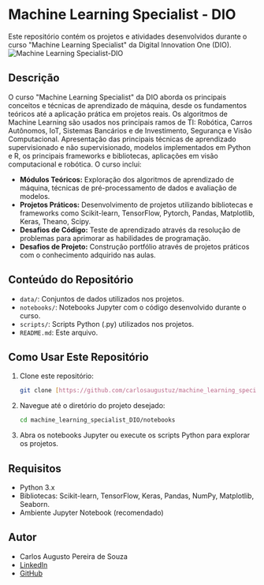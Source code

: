 # Machine Learning Specialist - DIO

Este repositório contém os projetos e atividades desenvolvidos durante o curso "Machine Learning Specialist" da Digital Innovation One (DIO).
![Machine Learning Specialist-DIO](https://assets.dio.me/OTzqoUcfTvgJRGhPlCoXZXzVWpFQB5yO-pygSZ_CTv8/f:webp/h:120/q:80/L3RyYWNrcy9iMTkzMDhmZi05NDMxLTQ4ZTktOWM3Yi01Y2YwMWRkNWVjMjQucG5n
)

## Descrição

O curso "Machine Learning Specialist" da DIO aborda os principais conceitos e técnicas de aprendizado de máquina, desde os fundamentos teóricos até a aplicação prática em projetos reais.
Os algoritmos de Machine Learning são usados nos principais ramos de TI: Robótica, Carros Autônomos, IoT, Sistemas Bancários e de Investimento, Segurança e Visão Computacional.
Apresentação das principais técnicas de aprendizado supervisionado e não supervisionado, modelos implementados em Python e R, os principais frameworks e bibliotecas, aplicações em visão computacional e robótica.
O curso inclui:

* **Módulos Teóricos:** Exploração dos algoritmos de aprendizado de máquina, técnicas de pré-processamento de dados e avaliação de modelos.
* **Projetos Práticos:** Desenvolvimento de projetos utilizando bibliotecas e frameworks como Scikit-learn, TensorFlow, Pytorch, Pandas, Matplotlib, Keras, Theano, Scipy.
* **Desafios de Código:** Teste de aprendizado através da resolução de problemas para aprimorar as habilidades de programação.
* **Desafios de Projeto:** Construção portfólio através de projetos práticos com o conhecimento adquirido nas aulas.

## Conteúdo do Repositório

* `data/`: Conjuntos de dados utilizados nos projetos.
* `notebooks/`: Notebooks Jupyter com o código desenvolvido durante o curso.
* `scripts/`: Scripts Python (.py) utilizados nos projetos.
* `README.md`: Este arquivo.

## Como Usar Este Repositório

1.  Clone este repositório:

    ```bash
    git clone [https://github.com/carlosaugustuz/machine_learning_specialist_DIO.git](git clone https://github.com/carlosaugustuz/machine_learning_specialist_DIO.git)
    ```

2.  Navegue até o diretório do projeto desejado:

    ```bash
    cd machine_learning_specialist_DIO/notebooks
    ```

3.  Abra os notebooks Jupyter ou execute os scripts Python para explorar os projetos.

## Requisitos

* Python 3.x
* Bibliotecas: Scikit-learn, TensorFlow, Keras, Pandas, NumPy, Matplotlib, Seaborn.
* Ambiente Jupyter Notebook (recomendado)

## Autor

* Carlos Augusto Pereira de Souza
* [LinkedIn](https://www.linkedin.com/in/carlos-augusto-pereira-de-souza-74059124/)
* [GitHub](https://github.com/carlosaugustuz)